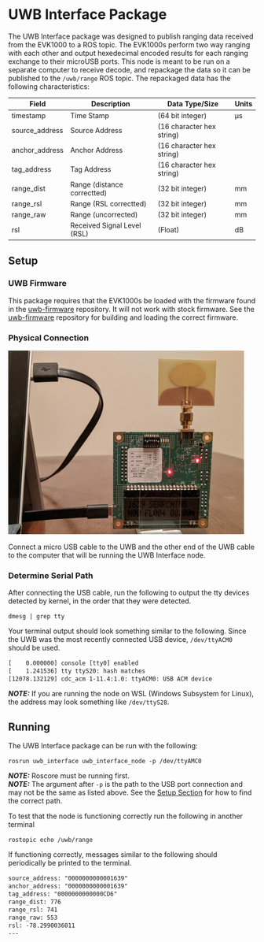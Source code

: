# UWB Interface Package

The UWB Interface package was designed to publish ranging data received from the EVK1000 to a ROS topic. The EVK1000s perform two way ranging with each other and output hexedecimal encoded results for each ranging exchange to their microUSB ports. This node is meant to be run on a separate computer to receive decode, and repackage the data so it can be published to the `/uwb/range` ROS topic. The repackaged data has the following characteristics:

Field | Description | Data Type/Size | Units
--- | --- | --- | --- 
timestamp      | Time Stamp                  | (64 bit integer)          | µs
source_address | Source Address              | (16 character hex string) |
anchor_address | Anchor Address              | (16 character hex string) | 
tag_address    | Tag Address                 | (16 character hex string) | 
range_dist     | Range (distance correctted) | (32 bit integer)          | mm
range_rsl      | Range (RSL correctted)      | (32 bit integer)          | mm
range_raw      | Range (uncorrected)         | (32 bit integer)          | mm
rsl            | Received Signal Level (RSL) | (Float)                   | dB

## Setup

### UWB Firmware

This package requires that the EVK1000s be loaded with the firmware found in the [uwb-firmware](https://github.com/Stanford-NavLab/uwb-firmware) repository. It will not work with stock firmware. See the [uwb-firmware](https://github.com/Stanford-NavLab/uwb-firmware) repository for building and loading the correct firmware.

### Physical Connection
<img src="img/uwb_connect.jpg" width="480">

Connect a micro USB cable to the UWB and the other end of the UWB cable to the computer that will be running the UWB Interface node.

### Determine Serial Path

After connecting the USB cable, run the following to output the tty devices detected by kernel, in the order that they were detected.

```
dmesg | grep tty
```

Your terminal output should look something similar to the following. Since the UWB was the most recently connected USB device, `/dev/ttyACM0` should be used. 

```
[    0.000000] console [tty0] enabled
[    1.241536] tty ttyS20: hash matches
[12078.132129] cdc_acm 1-11.4:1.0: ttyACM0: USB ACM device
```

**_NOTE:_** If you are running the node on WSL (Windows Subsystem for Linux), the address may look something like `/dev/ttyS28`.

## Running

The UWB Interface package can be run with the following:

```
rosrun uwb_interface uwb_interface_node -p /dev/ttyAMC0
```

**_NOTE:_** Roscore must be running first.\
**_NOTE:_** The argument after `-p` is the path to the USB port connection and may not be the same as listed above. See the [Setup Section](##Setup) for how to find the correct path.

To test that the node is functioning correctly run the following in another terminal

```
rostopic echo /uwb/range
```

If functioning correctly, messages similar to the following should periodically be printed to the terminal.

```
source_address: "0000000000001639"                          
anchor_address: "0000000000001639"                          
tag_address: "0000000000000CD6"                             
range_dist: 776                                             
range_rsl: 741                                              
range_raw: 553
rsl: -78.2990036011
---
```